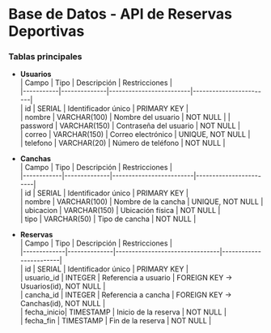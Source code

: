 # Base de Datos - API de Reservas Deportivas

### Tablas principales

- **Usuarios**  
  | Campo     | Tipo         | Descripción             | Restricciones           |  
  |-----------|--------------|-------------------------|------------------------|  
  | id        | SERIAL       | Identificador único     | PRIMARY KEY            |  
  | nombre    | VARCHAR(100) | Nombre del usuario      | NOT NULL               |
  | password  | VARCHAR(150) | Contraseña del usuario  | NOT NULL               |    
  | correo    | VARCHAR(150) | Correo electrónico      | UNIQUE, NOT NULL       |  
  | telefono  | VARCHAR(20)  | Número de teléfono      | NOT NULL               |  

- **Canchas**  
  | Campo      | Tipo         | Descripción             | Restricciones           |  
  |------------|--------------|-------------------------|------------------------|  
  | id         | SERIAL       | Identificador único     | PRIMARY KEY            |  
  | nombre     | VARCHAR(100) | Nombre de la cancha     | UNIQUE, NOT NULL       |  
  | ubicacion  | VARCHAR(150) | Ubicación física        | NOT NULL               |  
  | tipo       | VARCHAR(50)  | Tipo de cancha          | NOT NULL               |  

- **Reservas**  
  | Campo       | Tipo         | Descripción                    | Restricciones           |  
  |-------------|--------------|--------------------------------|------------------------|  
  | id          | SERIAL       | Identificador único            | PRIMARY KEY            |  
  | usuario_id  | INTEGER      | Referencia a usuario           | FOREIGN KEY -> Usuarios(id), NOT NULL |  
  | cancha_id   | INTEGER      | Referencia a cancha            | FOREIGN KEY -> Canchas(id), NOT NULL  |  
  | fecha_inicio| TIMESTAMP    | Inicio de la reserva           | NOT NULL               |  
  | fecha_fin   | TIMESTAMP    | Fin de la reserva              | NOT NULL               | 
